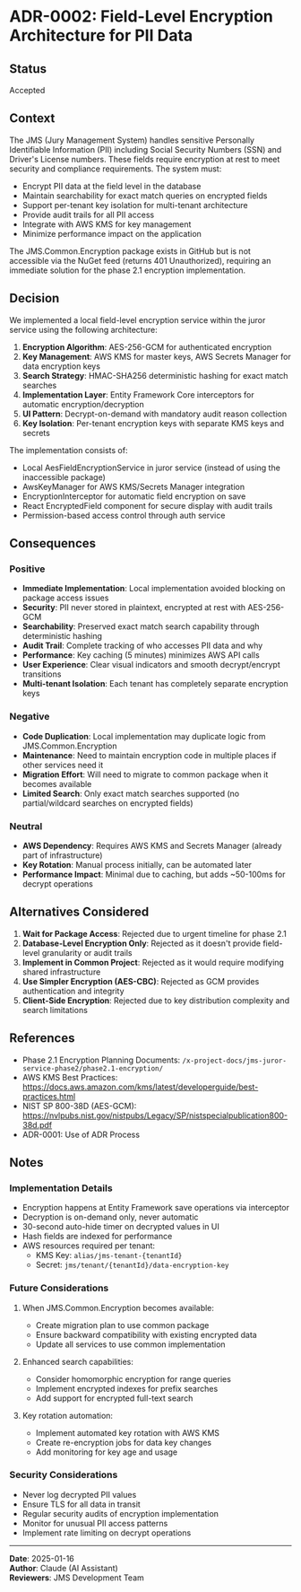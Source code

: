 # ADR-0002: Field-Level Encryption Architecture for PII Data

## Status
Accepted

## Context
The JMS (Jury Management System) handles sensitive Personally Identifiable Information (PII) including Social Security Numbers (SSN) and Driver's License numbers. These fields require encryption at rest to meet security and compliance requirements. The system must:

- Encrypt PII data at the field level in the database
- Maintain searchability for exact match queries on encrypted fields
- Support per-tenant key isolation for multi-tenant architecture
- Provide audit trails for all PII access
- Integrate with AWS KMS for key management
- Minimize performance impact on the application

The JMS.Common.Encryption package exists in GitHub but is not accessible via the NuGet feed (returns 401 Unauthorized), requiring an immediate solution for the phase 2.1 encryption implementation.

## Decision
We implemented a local field-level encryption service within the juror service using the following architecture:

1. **Encryption Algorithm**: AES-256-GCM for authenticated encryption
2. **Key Management**: AWS KMS for master keys, AWS Secrets Manager for data encryption keys
3. **Search Strategy**: HMAC-SHA256 deterministic hashing for exact match searches
4. **Implementation Layer**: Entity Framework Core interceptors for automatic encryption/decryption
5. **UI Pattern**: Decrypt-on-demand with mandatory audit reason collection
6. **Key Isolation**: Per-tenant encryption keys with separate KMS keys and secrets

The implementation consists of:
- Local AesFieldEncryptionService in juror service (instead of using the inaccessible package)
- AwsKeyManager for AWS KMS/Secrets Manager integration
- EncryptionInterceptor for automatic field encryption on save
- React EncryptedField component for secure display with audit trails
- Permission-based access control through auth service

## Consequences

### Positive
- **Immediate Implementation**: Local implementation avoided blocking on package access issues
- **Security**: PII never stored in plaintext, encrypted at rest with AES-256-GCM
- **Searchability**: Preserved exact match search capability through deterministic hashing
- **Audit Trail**: Complete tracking of who accesses PII data and why
- **Performance**: Key caching (5 minutes) minimizes AWS API calls
- **User Experience**: Clear visual indicators and smooth decrypt/encrypt transitions
- **Multi-tenant Isolation**: Each tenant has completely separate encryption keys

### Negative
- **Code Duplication**: Local implementation may duplicate logic from JMS.Common.Encryption
- **Maintenance**: Need to maintain encryption code in multiple places if other services need it
- **Migration Effort**: Will need to migrate to common package when it becomes available
- **Limited Search**: Only exact match searches supported (no partial/wildcard searches on encrypted fields)

### Neutral
- **AWS Dependency**: Requires AWS KMS and Secrets Manager (already part of infrastructure)
- **Key Rotation**: Manual process initially, can be automated later
- **Performance Impact**: Minimal due to caching, but adds ~50-100ms for decrypt operations

## Alternatives Considered

1. **Wait for Package Access**: Rejected due to urgent timeline for phase 2.1
2. **Database-Level Encryption Only**: Rejected as it doesn't provide field-level granularity or audit trails
3. **Implement in Common Project**: Rejected as it would require modifying shared infrastructure
4. **Use Simpler Encryption (AES-CBC)**: Rejected as GCM provides authentication and integrity
5. **Client-Side Encryption**: Rejected due to key distribution complexity and search limitations

## References
- Phase 2.1 Encryption Planning Documents: `/x-project-docs/jms-juror-service-phase2/phase2.1-encryption/`
- AWS KMS Best Practices: https://docs.aws.amazon.com/kms/latest/developerguide/best-practices.html
- NIST SP 800-38D (AES-GCM): https://nvlpubs.nist.gov/nistpubs/Legacy/SP/nistspecialpublication800-38d.pdf
- ADR-0001: Use of ADR Process

## Notes

### Implementation Details
- Encryption happens at Entity Framework save operations via interceptor
- Decryption is on-demand only, never automatic
- 30-second auto-hide timer on decrypted values in UI
- Hash fields are indexed for performance
- AWS resources required per tenant:
  - KMS Key: `alias/jms-tenant-{tenantId}`
  - Secret: `jms/tenant/{tenantId}/data-encryption-key`

### Future Considerations
1. When JMS.Common.Encryption becomes available:
   - Create migration plan to use common package
   - Ensure backward compatibility with existing encrypted data
   - Update all services to use common implementation

2. Enhanced search capabilities:
   - Consider homomorphic encryption for range queries
   - Implement encrypted indexes for prefix searches
   - Add support for encrypted full-text search

3. Key rotation automation:
   - Implement automated key rotation with AWS KMS
   - Create re-encryption jobs for data key changes
   - Add monitoring for key age and usage

### Security Considerations
- Never log decrypted PII values
- Ensure TLS for all data in transit
- Regular security audits of encryption implementation
- Monitor for unusual PII access patterns
- Implement rate limiting on decrypt operations

---
**Date**: 2025-01-16  
**Author**: Claude (AI Assistant)  
**Reviewers**: JMS Development Team